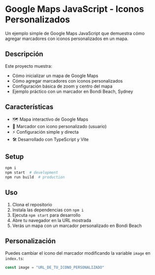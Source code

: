 # Google Maps JavaScript - Iconos Personalizados

Un ejemplo simple de Google Maps JavaScript que demuestra cómo agregar marcadores con iconos personalizados en un mapa.

## Descripción

Este proyecto muestra:
- Cómo inicializar un mapa de Google Maps
- Cómo agregar marcadores con iconos personalizados
- Configuración básica de zoom y centro del mapa
- Ejemplo práctico con un marcador en Bondi Beach, Sydney

## Características

- 🗺️ Mapa interactivo de Google Maps
- 📍 Marcador con icono personalizado (usuario)
- ⚡ Configuración simple y directa
- 🛠️ Desarrollado con TypeScript y Vite

## Setup

```sh
npm i
npm start  # development
npm run build  # production
```

## Uso

1. Clona el repositorio
2. Instala las dependencias con `npm i`
3. Ejecuta `npm start` para desarrollo
4. Abre tu navegador en la URL mostrada
5. Verás un mapa con un marcador personalizado en Bondi Beach

## Personalización

Puedes cambiar el icono del marcador modificando la variable `image` en `index.ts`:

```typescript
const image = "URL_DE_TU_ICONO_PERSONALIZADO"
```
